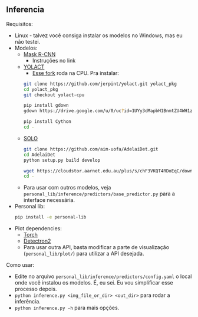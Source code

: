 ## Inferencia

Requisitos:
* Linux - talvez você consiga instalar os modelos no Windows, mas eu não testei.
* Modelos:
	* [Mask R-CNN](https://detectron2.readthedocs.io/en/latest/tutorials/install.html)
		* Instruções no link
	* [YOLACT](https://github.com/dbolya/yolact)
		* [Esse fork](https://github.com/jerpint/yolact.git) roda na CPU. Pra instalar:
		```bash
		git clone https://github.com/jerpint/yolact.git yolact_pkg
		cd yolact_pkg
		git checkout yolact-cpu

		pip install gdown
		gdown https://drive.google.com/u/0/uc?id=1UYy3dMapbH1BnmtZU4WH1zbYgOzzHHf_&export=download

		pip install Cython
		cd -
		```
	* [SOLO](https://github.com/aim-uofa/AdelaiDet.git)
		```bash
		git clone https://github.com/aim-uofa/AdelaiDet.git
		cd AdelaiDet
		python setup.py build develop

		wget https://cloudstor.aarnet.edu.au/plus/s/chF3VKQT4RDoEqC/download -O SOLOv2_R50_3x.pth
		cd -
		```
	* Para usar com outros modelos, veja `personal_lib/inference/predictors/base_predictor.py` para a interface necessária.
* Personal lib:
	```bash
	pip install -e personal-lib
	```
* Plot dependencies:
	* [Torch](https://pytorch.org/get-started/locally/)
	* [Detectron2](https://detectron2.readthedocs.io/en/latest/tutorials/install.html)
	* Para usar outra API, basta modificar a parte de visualização (`personal_lib/plot/`) para utilizar a API desejada.

Como usar:
* Edite no arquivo `personal_lib/inference/predictors/config.yaml` o local onde você instalou os modelos. É, eu sei. Eu vou simplificar esse processo depois.
* `python inference.py <img_file_or_dir> <out_dir>` para rodar a inferência.
* `python inference.py -h` para mais opções.
